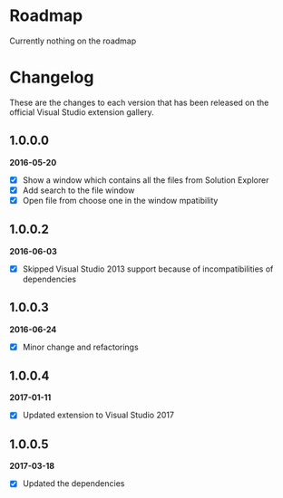# Roadmap

Currently nothing on the roadmap

# Changelog

These are the changes to each version that has been released
on the official Visual Studio extension gallery.

## 1.0.0.0

**2016-05-20**

- [x] Show a window which contains all the files from Solution Explorer
- [x] Add search to the file window
- [x] Open file from choose one in the window
mpatibility

## 1.0.0.2

**2016-06-03**

- [x] Skipped Visual Studio 2013 support because of incompatibilities of dependencies

## 1.0.0.3

**2016-06-24**

- [x] Minor change and refactorings

## 1.0.0.4

**2017-01-11**

- [x] Updated extension to Visual Studio 2017

## 1.0.0.5

**2017-03-18**

- [x] Updated the dependencies

